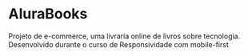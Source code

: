 # AluraBooks
Projeto de e-commerce, uma livraria online de livros sobre tecnologia. Desenvolvido durante o curso de Responsividade com mobile-first
